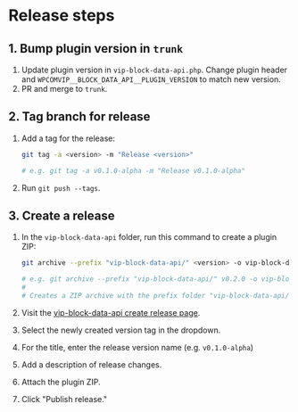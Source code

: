 # Release steps

## 1. Bump plugin version in `trunk`

1. Update plugin version in `vip-block-data-api.php`. Change plugin header and `WPCOMVIP__BLOCK_DATA_API__PLUGIN_VERSION` to match new version.
2. PR and merge to `trunk`.

## 2. Tag branch for release

1. Add a tag for the release:

    ```bash
    git tag -a <version> -m "Release <version>"

    # e.g. git tag -a v0.1.0-alpha -m "Release v0.1.0-alpha"
    ```

2. Run `git push --tags`.

## 3. Create a release

1. In the `vip-block-data-api` folder, run this command to create a plugin ZIP:

    ```bash
    git archive --prefix "vip-block-data-api/" <version> -o vip-block-data-api-<version>.zip

	# e.g. git archive --prefix "vip-block-data-api/" v0.2.0 -o vip-block-data-api-v0.2.0.zip
	#
	# Creates a ZIP archive with the prefix folder "vip-block-data-api/" containing files from tag v0.2.0
    ```

2. Visit the [vip-block-data-api create release page](https://github.com/Automattic/vip-block-data-api/releases/new).
3. Select the newly created version tag in the dropdown.
4. For the title, enter the release version name (e.g. `v0.1.0-alpha`)
5. Add a description of release changes.
6. Attach the plugin ZIP.
7. Click "Publish release."
